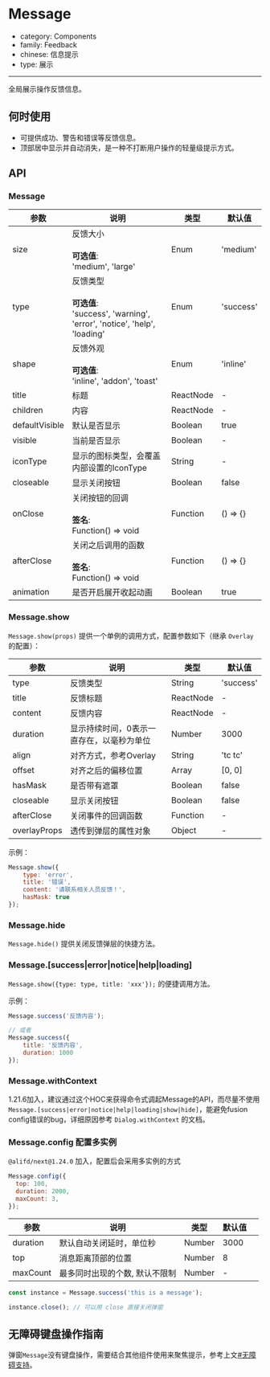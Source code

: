 # Message

-   category: Components
-   family: Feedback
-   chinese: 信息提示
-   type: 展示

---

全局展示操作反馈信息。

## 何时使用

-   可提供成功、警告和错误等反馈信息。
-   顶部居中显示并自动消失，是一种不打断用户操作的轻量级提示方式。

## API

### Message

| 参数             | 说明                                                                                    | 类型        | 默认值       |
| -------------- | ------------------------------------------------------------------------------------- | --------- | --------- |
| size           | 反馈大小<br/><br/>**可选值**:<br/>'medium', 'large'                                          | Enum      | 'medium'  |
| type           | 反馈类型<br/><br/>**可选值**:<br/>'success', 'warning', 'error', 'notice', 'help', 'loading' | Enum      | 'success' |
| shape          | 反馈外观<br/><br/>**可选值**:<br/>'inline', 'addon', 'toast'                                 | Enum      | 'inline'  |
| title          | 标题                                                                                    | ReactNode | -         |
| children       | 内容                                                                                    | ReactNode | -         |
| defaultVisible | 默认是否显示                                                                                | Boolean   | true      |
| visible        | 当前是否显示                                                                                | Boolean   | -         |
| iconType       | 显示的图标类型，会覆盖内部设置的IconType                                                              | String    | -         |
| closeable      | 显示关闭按钮                                                                                | Boolean   | false     |
| onClose        | 关闭按钮的回调<br/><br/>**签名**:<br/>Function() => void                                       | Function  | () => {}  |
| afterClose     | 关闭之后调用的函数<br/><br/>**签名**:<br/>Function() => void                                     | Function  | () => {}  |
| animation      | 是否开启展开收起动画                                                                            | Boolean   | true      |

<!-- api-extra-start -->

### Message.show

`Message.show(props)` 提供一个单例的调用方式，配置参数如下（继承 `Overlay` 的配置）：

| 参数           | 说明                    | 类型        | 默认值       |
| ------------ | --------------------- | --------- | --------- |
| type         | 反馈类型                  | String    | 'success' |
| title        | 反馈标题                  | ReactNode | -         |
| content      | 反馈内容                  | ReactNode | -         |
| duration     | 显示持续时间，0表示一直存在，以毫秒为单位 | Number    | 3000      |
| align        | 对齐方式，参考Overlay        | String    | 'tc tc'   |
| offset       | 对齐之后的偏移位置             | Array     | [0, 0]    |
| hasMask      | 是否带有遮罩                | Boolean   | false     |
| closeable    | 显示关闭按钮                | Boolean   | false     |
| afterClose   | 关闭事件的回调函数             | Function  | -         |
| overlayProps | 透传到弹层的属性对象            | Object    | -         |

示例：

```js
Message.show({
    type: 'error',
    title: '错误',
    content: '请联系相关人员反馈！',
    hasMask: true
});
```

### Message.hide

`Message.hide()` 提供关闭反馈弹层的快捷方法。

### Message.[success|error|notice|help|loading]

`Message.show({type: type, title: 'xxx'});` 的便捷调用方法。

示例：

```js
Message.success('反馈内容');

// 或者
Message.success({
    title: '反馈内容',
    duration: 1000
});
```

### Message.withContext

1.21.6加入，建议通过这个HOC来获得命令式调起Message的API，而尽量不使用 `Message.[success|error|notice|help|loading|show|hide]`，能避免fusion config错误的bug，详细原因参考 `Dialog.withContext` 的文档。

### Message.config 配置多实例

`@alifd/next@1.24.0` 加入，配置后会采用多实例的方式

```js
Message.config({
  top: 100,
  duration: 2000,
  maxCount: 3,
});
```

| 参数       | 说明               | 类型     | 默认值  |     |
| -------- | ---------------- | ------ | ---- | --- |
| duration | 默认自动关闭延时，单位秒     | Number | 3000 |     |
| top      | 消息距离顶部的位置        | Number | 8    |     |
| maxCount | 最多同时出现的个数, 默认不限制 | Number | -    |     |

```js
const instance = Message.success('this is a message');

instance.close(); // 可以用 close 直接关闭弹窗
```

<!-- api-extra-end -->

## 无障碍键盘操作指南

弹窗`Message`没有键盘操作，需要结合其他组件使用来聚焦提示，参考上文[#无障碍支持](#accessibility-container)。
